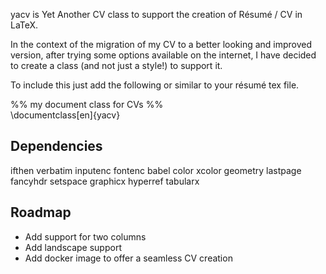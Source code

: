 yacv is Yet Another CV class to support the creation of Résumé / CV in LaTeX.

In the context of the migration of my CV to a better looking and improved version, 
after trying some options available on the internet, I have decided to create a class (and not just a style!) 
to support it.

To include this just add the following or similar to your résumé tex file.

%% my document class for CVs %%<BR>
\documentclass[en]{yacv}

Dependencies
---------
ifthen
verbatim
inputenc
fontenc
babel
color
xcolor
geometry
lastpage
fancyhdr
setspace
graphicx
hyperref
tabularx

Roadmap
---------
* Add support for two columns
* Add landscape support
* Add docker image to offer a seamless CV creation
